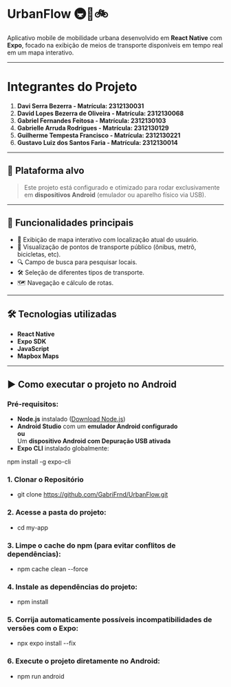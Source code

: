 # UrbanFlow 🚇🚌🚲

Aplicativo mobile de mobilidade urbana desenvolvido em **React Native** com **Expo**, focado na exibição de meios de transporte disponíveis em tempo real em um mapa interativo.

---

# Integrantes do Projeto
1. **Davi Serra Bezerra - Matrícula: 2312130031**
2. **David Lopes Bezerra de Oliveira - Matrícula: 2312130068**
3. **Gabriel Fernandes Feitosa - Matrícula: 2312130103**
4. **Gabrielle Arruda Rodrigues - Matrícula: 2312130129**
5. **Guilherme Tempesta Francisco - Matrícula: 2312130221**
6. **Gustavo Luiz dos Santos Faria - Matrícula: 2312130014**

---

## 📱 Plataforma alvo

> Este projeto está configurado e otimizado para rodar exclusivamente em **dispositivos Android** (emulador ou aparelho físico via USB).

---

## 📌 Funcionalidades principais

- 📍 Exibição de mapa interativo com localização atual do usuário.
- 🚏 Visualização de pontos de transporte público (ônibus, metrô, bicicletas, etc).
- 🔍 Campo de busca para pesquisar locais.
- 🛠️ Seleção de diferentes tipos de transporte.
- 🗺️ Navegação e cálculo de rotas.

---

## 🛠️ Tecnologias utilizadas

- **React Native**
- **Expo SDK**
- **JavaScript**
- **Mapbox Maps**

---

## ▶️ Como executar o projeto no Android

### Pré-requisitos:

- **Node.js** instalado ([Download Node.js](https://nodejs.org/))
- **Android Studio** com um **emulador Android configurado**  
**ou**  
Um **dispositivo Android com Depuração USB ativada**
- **Expo CLI** instalado globalmente:

npm install -g expo-cli

### 1. Clonar o Repositório

* git clone https://github.com/GabriFrnd/UrbanFlow.git

### 2. Acesse a pasta do projeto:

* cd my-app

### 3. Limpe o cache do npm (para evitar conflitos de dependências):

* npm cache clean --force

### 4. Instale as dependências do projeto:

* npm install

### 5. Corrija automaticamente possíveis incompatibilidades de versões com o Expo:

* npx expo install --fix

### 6. Execute o projeto diretamente no Android:

* npm run android
